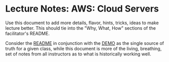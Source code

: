 # Lecture Notes: AWS: Cloud Servers

Use this document to add more details, flavor, hints, tricks, ideas to make lecture better. This should tie into the "Why, What, How" sections of the facilitator's README.

Consider the [README](README.md) in conjunction with the [DEMO](DEMO.md) as the single source of truth for a given class, while this document is more of the living, breathing, set of notes from all instructors as to what is historically working well.

